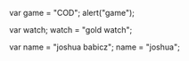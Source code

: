 var game = "COD";
alert("game");

var watch;
watch = "gold watch";

var name = "joshua babicz";
name = "joshua";
